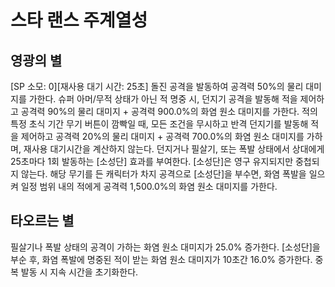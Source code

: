 # 스타 랜스 주계열성

## 영광의 별

[SP 소모: 0][재사용 대기 시간: 25초] 돌진 공격을 발동하여 공격력 50%의 물리 대미지를 가한다. 슈퍼 아머/무적 상태가 아닌 적 명중 시, 던지기 공격을 발동해 적을 제어하고 공격력 90%의 물리 대미지 + 공격력 900.0%의 화염 원소 대미지를 가한다. 적의 특정 초식 기간 무기 버튼이 깜빡일 때, 모든 조건을 무시하고 반격 던지기를 발동해 적을 제어하고 공격력 20%의 물리 대미지 + 공격력 700.0%의 화염 원소 대미지를 가하며, 재사용 대기시간을 계산하지 않는다.
던지거나 필살기, 또는 폭발 상태에서 상대에게 25초마다 1회 발동하는 [소성단] 효과를 부여한다. [소성단]은 영구 유지되지만 중첩되지 않는다. 해당 무기를 든 캐릭터가 차지 공격으로 [소성단]을 부수면, 화염 폭발을 일으켜 일정 범위 내의 적에게 공격력 1,500.0%의 화염 원소 대미지를 가한다.

## 타오르는 별

필살기나 폭발 상태의 공격이 가하는 화염 원소 대미지가 25.0% 증가한다. [소성단]을 부순 후, 화염 폭발에 명중된 적이 받는 화염 원소 대미지가 10초간 16.0% 증가한다. 중복 발동 시 지속 시간을 초기화한다.
